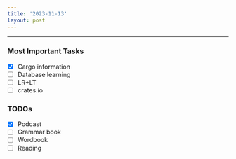 ```yaml
---
title: '2023-11-13'
layout: post
---
```


---

### Most Important Tasks

- [x] Cargo information
- [ ] Database learning
- [ ] LR+LT
- [ ] crates.io

### TODOs

- [x] Podcast
- [ ] Grammar book
- [ ] Wordbook
- [ ] Reading
